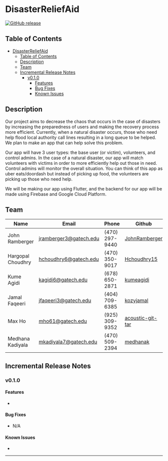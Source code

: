 # DisasterReliefAid

<!-- [![GitHub branches](https://badgen.net/github/branches/JohnRamberger/DisasterReliefAid-JIB-2320)](https://github.com/JohnRamberger/DisasterReliefAid-JIB-2320) -->

[![GitHub release](https://img.shields.io/github/release/JohnRamberger/DisasterReliefAid-JIB-2320)](https://GitHub.com/JohnRamberger/DisasterReliefAid-JIB-2320)

<!-- [![Checks](https://badgen.net/github/checks/JohnRamberger/DisasterReliefAid-JIB-2320)](https://GitHub.com/JohnRamberger/DisasterReliefAid-JIB-2320)
[![Pull Requests](https://badgen.net/github/prs/JohnRamberger/DisasterReliefAid-JIB-2320)](https://GitHub.com/JohnRamberger/DisasterReliefAid-JIB-2320) -->

## Table of Contents

- [DisasterReliefAid](#disasterreliefaid)
  - [Table of Contents](#table-of-contents)
  - [Description](#description)
  - [Team](#team)
  - [Incremental Release Notes](#incremental-release-notes)
    - [v0.1.0](#v010)
      - [Features](#features)
      - [Bug Fixes](#bug-fixes)
      - [Known Issues](#known-issues)

## Description

Our project aims to decrease the chaos that occurs in the case of disasters by increasing the preparedness of users and making the recovery process more efficient. Currently, when a natural disaster occurs, those who need help flood local authority call lines resulting in a long queue to be helped. We plan to make an app that can help solve this problem.

Our app will have 3 user types: the base user (or victim), volunteers, and control admins. In the case of a natural disaster, our app will match volunteers with victims in order to more efficiently help out those in need. Control admins will monitor the overall situation. You can think of this app as uber eats/doordash but instead of picking up food, the volunteers are picking up those who need help.

We will be making our app using Flutter, and the backend for our app will be made using Firebase and Google Cloud Platform.

## Team

| Name              | Email                  | Phone          | Github                                                  |
| ----------------- | ---------------------- | -------------- | ------------------------------------------------------- |
| John Ramberger    | jramberger3@gatech.edu | (470) 297-9440 | [JohnRamberger](https://github.com/JohnRamberger)       |
| Hargopal Choudhry | hchoudhry6@gatech.edu  | (470) 350-9017 | [Hchoudhry15](https://github.com/Hchoudhry15)           |
| Kume Agidi        | kagidi6@gatech.edu     | (678) 650-2871 | [kumeagidi](https://github.com/kumeagidi)               |
| Jamal Faqeeri     | jfaqeeri3@gatech.edu   | (404) 709-6385 | [kozyjamal](https://github.com/kozyjamal)               |
| Max Ho            | mho61@gatech.edu       | (925) 309-9352 | [acoustic-git-tar](https://github.com/acoustic-git-tar) |
| Medhana Kadiyala  | mkadiyala7@gatech.edu  | (470) 509-2394 | [medhanak](https://github.com/medhanak)                 |

## Incremental Release Notes

### v0.1.0

#### Features

-

#### Bug Fixes

- N/A

#### Known Issues

-


___
